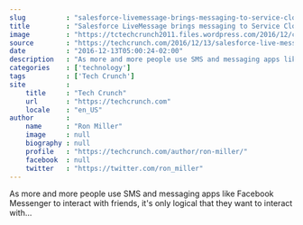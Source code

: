 ```yaml
---
slug          : "salesforce-livemessage-brings-messaging-to-service-cloud"
title         : "Salesforce LiveMessage brings messaging to Service Cloud"
image         : "https://tctechcrunch2011.files.wordpress.com/2016/12/conversational-service_livemessage_console.png?w=764&h=400&crop=1"
source        : "https://techcrunch.com/2016/12/13/salesforce-live-message-brings-messaging-to-service-cloud/"
date          : "2016-12-13T05:00:24-02:00"
description   : "As more and more people use SMS and messaging apps like Facebook Messenger to interact with friends, it's only logical that they want to interact with..."
categories    : ['technology']
tags          : ['Tech Crunch']
site          :
    title     : "Tech Crunch"
    url       : "https://techcrunch.com"
    locale    : "en_US"
author        :
    name      : "Ron Miller"
    image     : null
    biography : null
    profile   : "https://techcrunch.com/author/ron-miller/"
    facebook  : null
    twitter   : "https://twitter.com/ron_miller"
---
```


As more and more people use SMS and messaging apps like Facebook Messenger to interact with friends, it's only logical that they want to interact with...
